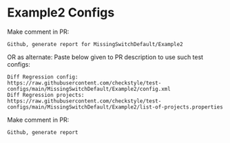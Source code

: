 # Example2 Configs
Make comment in PR:
```
Github, generate report for MissingSwitchDefault/Example2
```
OR as alternate:
Paste below given to PR description to use such test configs:
```
Diff Regression config: https://raw.githubusercontent.com/checkstyle/test-configs/main/MissingSwitchDefault/Example2/config.xml
Diff Regression projects: https://raw.githubusercontent.com/checkstyle/test-configs/main/MissingSwitchDefault/Example2/list-of-projects.properties
```
Make comment in PR:
```
Github, generate report
```
